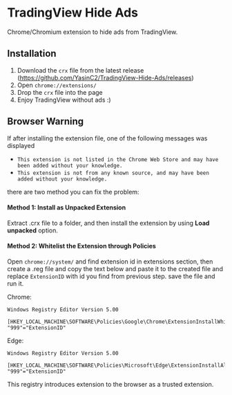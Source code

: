 # TradingView Hide Ads
Chrome/Chromium extension to hide ads from TradingView.

## Installation

1. Download the `crx` file from the latest release (https://github.com/YasinC2/TradingView-Hide-Ads/releases) 
2. Open `chrome://extensions/`
3. Drop the `crx` file into the page
4. Enjoy TradingView without ads :)

## Browser Warning

If after installing the extension file, one of the following messages was displayed   
- `This extension is not listed in the Chrome Web Store and may have been added without your knowledge.`
- `This extension is not from any known source, and may have been added without your knowledge.`     
 
 there are two method you can fix the problem:
 
 #### Method 1: Install as Unpacked Extension
 Extract .crx file to a folder, and then install the extension by using **Load unpacked** option.
 
 #### Method 2: Whitelist the Extension through Policies
 Open `chrome://system/` and find extension id in extensions section, then create a .reg file and copy the text below and paste it to the created file and replace `ExtensionID` with id you find from previous step. save the file and run it.    
    
 Chrome:   
 ```
 Windows Registry Editor Version 5.00

[HKEY_LOCAL_MACHINE\SOFTWARE\Policies\Google\Chrome\ExtensionInstallWhitelist]
"999"="ExtensionID"
 ```    
 Edge:    
 ```
 Windows Registry Editor Version 5.00

[HKEY_LOCAL_MACHINE\SOFTWARE\Policies\Microsoft\Edge\ExtensionInstallAllowlist]
"999"="ExtensionID"
 ```    
 This registry introduces extension to the browser as a trusted extension.
